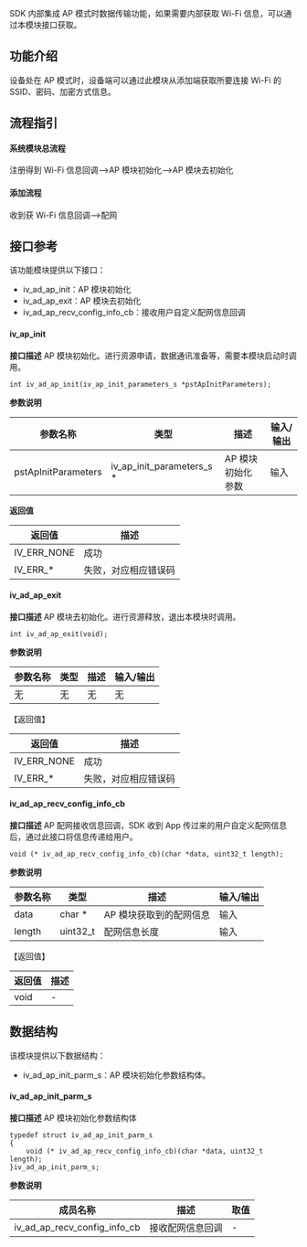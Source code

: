 
SDK 内部集成 AP 模式时数据传输功能，如果需要内部获取 Wi-Fi 信息，可以通过本模块接口获取。

##  功能介绍

设备处在 AP 模式时，设备端可以通过此模块从添加端获取所要连接 Wi-Fi 的 SSID、密码、加密方式信息。

## 流程指引

#### 系统模块总流程

注册得到 Wi-Fi 信息回调-->AP 模块初始化-->AP 模块去初始化

#### 添加流程

收到获 Wi-Fi 信息回调-->配网
## 接口参考

该功能模块提供以下接口：

- iv_ad_ap_init：AP 模块初始化
- iv_ad_ap_exit：AP 模块去初始化
- iv_ad_ap_recv_config_info_cb：接收用户自定义配网信息回调

#### iv_ap_init

**接口描述**
AP 模块初始化。进行资源申请，数据通讯准备等，需要本模块启动时调用。

```
int iv_ad_ap_init(iv_ap_init_parameters_s *pstApInitParameters); 
```
**参数说明**

| 参数名称            | 类型                      | 描述             | 输入/输出 |
| ------------------- | ------------------------- | ---------------- | --------- |
| pstApInitParameters | iv_ap_init_parameters_s * | AP 模块初始化参数 | 输入      |

**返回值**

| 返回值      | 描述                 |
| ----------- | -------------------- |
| IV_ERR_NONE | 成功                 |
| IV_ERR_*    | 失败，对应相应错误码 |

#### iv_ad_ap_exit

**接口描述**
AP 模块去初始化。进行资源释放，退出本模块时调用。


```
int iv_ad_ap_exit(void); 
```

**参数说明**

| 参数名称 | 类型 | 描述 | 输入/输出 |
| -------- | ---- | ---- | --------- |
| 无       | 无   | 无   | 无        |

【返回值】

| 返回值      | 描述                 |
| ----------- | -------------------- |
| IV_ERR_NONE | 成功                 |
| IV_ERR_*    | 失败，对应相应错误码 |

#### iv_ad_ap_recv_config_info_cb
**接口描述**
AP 配网接收信息回调，SDK 收到 App 传过来的用户自定义配网信息后，通过此接口将信息传递给用户。

```
void (* iv_ad_ap_recv_config_info_cb)(char *data, uint32_t length);
```

**参数说明**

| 参数名称 | 类型     | 描述                   | 输入/输出 |
| -------- | -------- | ---------------------- | --------- |
| data     | char *   | AP 模块获取到的配网信息 | 输入      |
| length   | uint32_t | 配网信息长度           | 输入      |

【返回值】

| 返回值 | 描述 |
| ------ | ---- |
| void   | -   |

##  数据结构

该模块提供以下数据结构：

- iv_ad_ap_init_parm_s：AP 模块初始化参数结构体。


#### iv_ad_ap_init_parm_s

**接口描述**
AP 模块初始化参数结构体
```
typedef struct iv_ad_ap_init_parm_s
{
    void (* iv_ad_ap_recv_config_info_cb)(char *data, uint32_t length);
}iv_ad_ap_init_parm_s;
```

**参数说明**

| 成员名称                     | 描述             | 取值 |
| ---------------------------- | ---------------- | ---- |
| iv_ad_ap_recv_config_info_cb | 接收配网信息回调 | -  |



